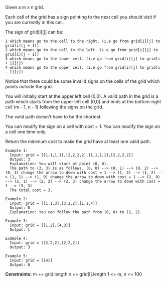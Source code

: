 Given a m x n grid. 

Each cell of the grid has a sign pointing to the next cell you should visit if you are currently in this cell. 

The sign of grid[i][j] can be:
  ```
  1 which means go to the cell to the right. (i.e go from grid[i][j] to grid[i][j + 1])
  2 which means go to the cell to the left. (i.e go from grid[i][j] to grid[i][j - 1])
  3 which means go to the lower cell. (i.e go from grid[i][j] to grid[i + 1][j])
  4 which means go to the upper cell. (i.e go from grid[i][j] to grid[i - 1][j])
  ```

Notice that there could be some invalid signs on the cells of the grid which points outside the grid.

You will initially start at the upper left cell (0,0). A valid path in the grid is a path which starts from the upper left cell (0,0) and ends at the bottom-right cell (m - 1, n - 1) following the signs on the grid. 

The valid path doesn't have to be the shortest.

You can modify the sign on a cell with cost = 1. You can modify the sign on a cell one time only.

Return the minimum cost to make the grid have at least one valid path.

```
Example 1:
  Input: grid = [[1,1,1,1],[2,2,2,2],[1,1,1,1],[2,2,2,2]]
  Output: 3
  Explanation: You will start at point (0, 0).
  The path to (3, 3) is as follows. (0, 0) --> (0, 1) --> (0, 2) --> (0, 3) change the arrow to down with cost = 1 --> (1, 3) --> (1, 2) --> (1, 1) --> (1, 0) change the arrow to down with cost = 1 --> (2, 0) --> (2, 1) --> (2, 2) --> (2, 3) change the arrow to down with cost = 1 --> (3, 3)
  The total cost = 3.

Example 2:
  Input: grid = [[1,1,3],[3,2,2],[1,1,4]]
  Output: 0
  Explanation: You can follow the path from (0, 0) to (2, 2).

Example 3:
  Input: grid = [[1,2],[4,3]]
  Output: 1

Example 4:
  Input: grid = [[2,2,2],[2,2,2]]
  Output: 3

Example 5:
  Input: grid = [[4]]
  Output: 0
``` 

**Constraints:**
  m == grid.length
  n == grid[i].length
  1 <= m, n <= 100